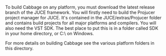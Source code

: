 To build Cabbage on any platform, you must download the latest release branch of the JUCE framework. You will firstly need to build the Projucer project manager for JUCE. It's contained in the JUCE/extras/Projucer folder and contains build projects for all major platforms and compilers. You will also need the VST SDK. The best place to put this is in a folder called SDK in your home directory, or C:\ on Windows. 

For more details on building Cabbage see the various platform folders in this directory. 